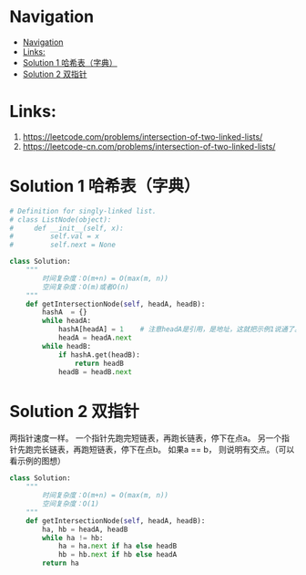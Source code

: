 # Navigation
- [Navigation](#navigation)
- [Links:](#links)
- [Solution 1 哈希表（字典）](#solution-1-%e5%93%88%e5%b8%8c%e8%a1%a8%e5%ad%97%e5%85%b8)
- [Solution 2 双指针](#solution-2-%e5%8f%8c%e6%8c%87%e9%92%88)


# Links:
1. https://leetcode.com/problems/intersection-of-two-linked-lists/
2. https://leetcode-cn.com/problems/intersection-of-two-linked-lists/


# Solution 1 哈希表（字典）
```python
# Definition for singly-linked list.
# class ListNode(object):
#     def __init__(self, x):
#         self.val = x
#         self.next = None

class Solution:
    """
        时间复杂度：O(m+n) = O(max(m, n))
        空间复杂度：O(m)或者O(n)
    """
    def getIntersectionNode(self, headA, headB):
        hashA  = {}
        while headA:
            hashA[headA] = 1    # 注意headA是引用，是地址，这就把示例1说通了。示例1中的两个1,节点的地址不同。
            headA = headA.next
        while headB:
            if hashA.get(headB):
                return headB
            headB = headB.next
```

# Solution 2 双指针
两指针速度一样。
一个指针先跑完短链表，再跑长链表，停下在点a。
另一个指针先跑完长链表，再跑短链表，停下在点b。
如果a == b， 则说明有交点。（可以看示例的图想）

```python
class Solution:
    """
        时间复杂度：O(m+n) = O(max(m, n))
        空间复杂度：O(1)
    """
    def getIntersectionNode(self, headA, headB):
        ha, hb = headA, headB
        while ha != hb:
            ha = ha.next if ha else headB
            hb = hb.next if hb else headA
        return ha

```